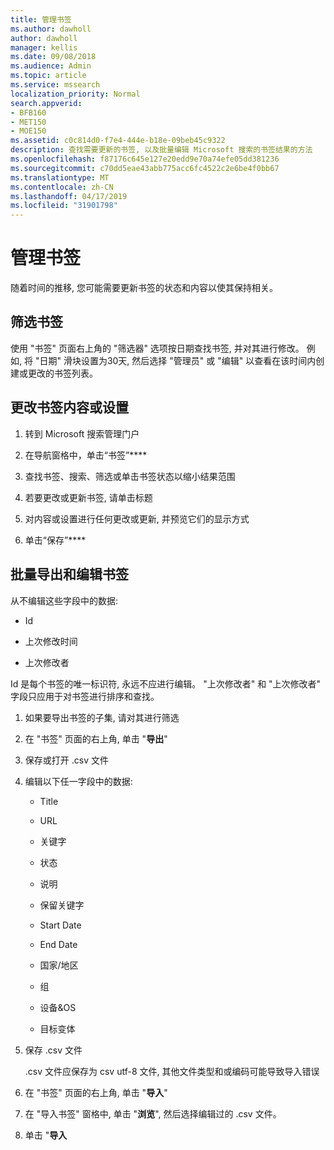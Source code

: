 ```yaml
---
title: 管理书签
ms.author: dawholl
author: dawholl
manager: kellis
ms.date: 09/08/2018
ms.audience: Admin
ms.topic: article
ms.service: mssearch
localization_priority: Normal
search.appverid:
- BFB160
- MET150
- MOE150
ms.assetid: c0c814d0-f7e4-444e-b18e-09beb45c9322
description: 查找需要更新的书签, 以及批量编辑 Microsoft 搜索的书签结果的方法
ms.openlocfilehash: f87176c645e127e20edd9e70a74efe05dd381236
ms.sourcegitcommit: c70dd5eae43abb775acc6fc4522c2e6be4f0bb67
ms.translationtype: MT
ms.contentlocale: zh-CN
ms.lasthandoff: 04/17/2019
ms.locfileid: "31901798"
---
```

# <a name="manage-bookmarks"></a>管理书签

随着时间的推移, 您可能需要更新书签的状态和内容以使其保持相关。 
  
## <a name="filter-bookmarks"></a>筛选书签

使用 "书签" 页面右上角的 "筛选器" 选项按日期查找书签, 并对其进行修改。 例如, 将 "日期" 滑块设置为30天, 然后选择 "管理员" 或 "编辑" 以查看在该时间内创建或更改的书签列表。
  
## <a name="change-bookmark-content-or-settings"></a>更改书签内容或设置

1. 转到 Microsoft 搜索管理门户
    
2. 在导航窗格中，单击“书签”****
    
3. 查找书签、搜索、筛选或单击书签状态以缩小结果范围
    
4. 若要更改或更新书签, 请单击标题
    
5. 对内容或设置进行任何更改或更新, 并预览它们的显示方式 
    
6. 单击“保存”****
    
## <a name="bulk-export-and-edit-bookmarks"></a>批量导出和编辑书签

从不编辑这些字段中的数据:
  
- Id
    
- 上次修改时间
    
- 上次修改者
    
Id 是每个书签的唯一标识符, 永远不应进行编辑。 "上次修改者" 和 "上次修改者" 字段只应用于对书签进行排序和查找。
  
1. 如果要导出书签的子集, 请对其进行筛选
    
2. 在 "书签" 页面的右上角, 单击 "**导出**"
    
3. 保存或打开 .csv 文件
    
4. 编辑以下任一字段中的数据:
   - Title
    
   - URL
    
   - 关键字
    
   - 状态
    
   - 说明
    
   - 保留关键字
    
   - Start Date
    
   - End Date
    
   - 国家/地区
    
   - 组
    
   - 设备&amp;OS
    
   - 目标变体
    
5. 保存 .csv 文件

    .csv 文件应保存为 csv utf-8 文件, 其他文件类型和或编码可能导致导入错误
    
6. 在 "书签" 页面的右上角, 单击 "**导入**"
    
7. 在 "导入书签" 窗格中, 单击 "**浏览**", 然后选择编辑过的 .csv 文件。 
    
8. 单击 "**导入**